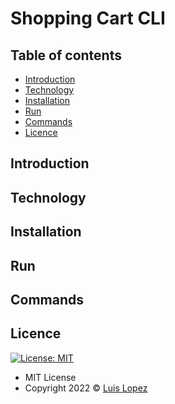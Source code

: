 # Shopping Cart CLI

## Table of contents
* [Introduction](#introduction)
* [Technology](#technology)
* [Installation](#installation)
* [Run](#run)
* [Commands](#commands)
* [Licence](#licence)

## Introduction

## Technology

## Installation

## Run

## Commands

## Licence
[![License: MIT](https://img.shields.io/badge/License-MIT-yellow.svg)](https://opensource.org/licenses/MIT)

* MIT License
* Copyright 2022 © [Luis Lopez](https://github.com/luislopez-dev)